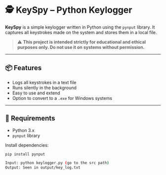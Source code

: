 # 🕵️ KeySpy – Python Keylogger

**KeySpy** is a simple keylogger written in Python using the `pynput` library. It captures all keystrokes made on the system and stores them in a local file.

> ⚠️ **This project is intended strictly for educational and ethical purposes only. Do not use it on systems without permission.**

---

## 📦 Features

- Logs all keystrokes in a text file
- Runs silently in the background
- Easy to use and extend
- Option to convert to a `.exe` for Windows systems

---

## 🔧 Requirements

- Python 3.x
- `pynput` library

Install dependencies:
```bash
pip install pynput

Input: python keylogger.py (go to the src path)
Output: Seen in output/key_log.txt
